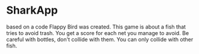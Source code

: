 # SharkApp
based on a code Flappy Bird was created. This game is about a fish that tries to avoid trash. You get a score for each net you manage to avoid. Be careful with bottles, don't collide with them. You can only collide with other fish. 
